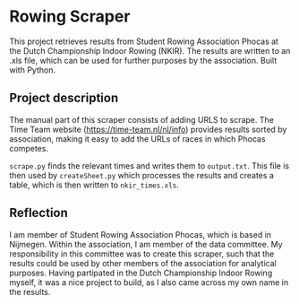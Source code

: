# Rowing Scraper

This project retrieves results from Student Rowing Association Phocas at the Dutch Championship Indoor Rowing (NKIR). The results are written to an .xls file, which can be used for further purposes by the association. Built with Python.

## Project description
The manual part of this scraper consists of adding URLS to scrape. The Time Team website (https://time-team.nl/nl/info) provides results sorted by association, making it easy to add the URLs of races in which Phocas competes. 

`scrape.py` finds the relevant times and writes them to `output.txt`. This file is then used by `createSheet.py` which processes the results and creates a table, which is then written to `nkir_times.xls`.

## Reflection

I am member of Student Rowing Association Phocas, which is based in Nijmegen. Within the association, I am member of the data committee. My responsibility in this committee was to create this scraper, such that the results could be used by other members of the association for analytical purposes. Having partipated in the Dutch Championship Indoor Rowing myself, it was a nice project to build, as I also came across my own name in the results.
